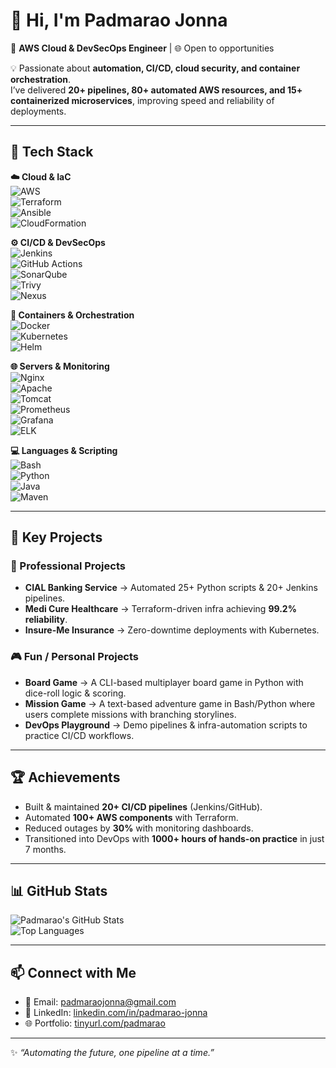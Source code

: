 # 👋 Hi, I'm Padmarao Jonna  

🚀 **AWS Cloud & DevSecOps Engineer** | 🌐 Open to opportunities  

💡 Passionate about **automation, CI/CD, cloud security, and container orchestration**.  
I’ve delivered **20+ pipelines, 80+ automated AWS resources, and 15+ containerized microservices**, improving speed and reliability of deployments.

---

## 🔧 Tech Stack

**☁️ Cloud & IaC**  
![AWS](https://img.shields.io/badge/AWS-232F3E?style=for-the-badge&logo=amazon-aws&logoColor=white)  
![Terraform](https://img.shields.io/badge/Terraform-7B42BC?style=for-the-badge&logo=terraform&logoColor=white)  
![Ansible](https://img.shields.io/badge/Ansible-EE0000?style=for-the-badge&logo=ansible&logoColor=white)  
![CloudFormation](https://img.shields.io/badge/CloudFormation-FF4F8B?style=for-the-badge&logo=aws&logoColor=white)  

**⚙️ CI/CD & DevSecOps**  
![Jenkins](https://img.shields.io/badge/Jenkins-D24939?style=for-the-badge&logo=jenkins&logoColor=white)  
![GitHub Actions](https://img.shields.io/badge/GitHub%20Actions-2088FF?style=for-the-badge&logo=githubactions&logoColor=white)  
![SonarQube](https://img.shields.io/badge/SonarQube-4E9BCD?style=for-the-badge&logo=sonarqube&logoColor=white)  
![Trivy](https://img.shields.io/badge/Trivy-1904DA?style=for-the-badge&logo=aqua&logoColor=white)  
![Nexus](https://img.shields.io/badge/Nexus-2D3748?style=for-the-badge&logo=sonatype&logoColor=white)  

**🐳 Containers & Orchestration**  
![Docker](https://img.shields.io/badge/Docker-2496ED?style=for-the-badge&logo=docker&logoColor=white)  
![Kubernetes](https://img.shields.io/badge/Kubernetes-326CE5?style=for-the-badge&logo=kubernetes&logoColor=white)  
![Helm](https://img.shields.io/badge/Helm-0F1689?style=for-the-badge&logo=helm&logoColor=white)  

**🌐 Servers & Monitoring**  
![Nginx](https://img.shields.io/badge/Nginx-009639?style=for-the-badge&logo=nginx&logoColor=white)  
![Apache](https://img.shields.io/badge/Apache-D22128?style=for-the-badge&logo=apache&logoColor=white)  
![Tomcat](https://img.shields.io/badge/Tomcat-F8DC75?style=for-the-badge&logo=apache-tomcat&logoColor=black)  
![Prometheus](https://img.shields.io/badge/Prometheus-E6522C?style=for-the-badge&logo=prometheus&logoColor=white)  
![Grafana](https://img.shields.io/badge/Grafana-F46800?style=for-the-badge&logo=grafana&logoColor=white)  
![ELK](https://img.shields.io/badge/ELK-005571?style=for-the-badge&logo=elastic&logoColor=white)  

**💻 Languages & Scripting**  
![Bash](https://img.shields.io/badge/Bash-4EAA25?style=for-the-badge&logo=gnu-bash&logoColor=white)  
![Python](https://img.shields.io/badge/Python-3776AB?style=for-the-badge&logo=python&logoColor=white)  
![Java](https://img.shields.io/badge/Java-007396?style=for-the-badge&logo=openjdk&logoColor=white)  
![Maven](https://img.shields.io/badge/Maven-C71A36?style=for-the-badge&logo=apache-maven&logoColor=white)  

---

## 📌 Key Projects

### 🔹 Professional Projects
- **CIAL Banking Service** → Automated 25+ Python scripts & 20+ Jenkins pipelines.  
- **Medi Cure Healthcare** → Terraform-driven infra achieving **99.2% reliability**.  
- **Insure-Me Insurance** → Zero-downtime deployments with Kubernetes.  

### 🎮 Fun / Personal Projects
- **Board Game** → A CLI-based multiplayer board game in Python with dice-roll logic & scoring.  
- **Mission Game** → A text-based adventure game in Bash/Python where users complete missions with branching storylines.  
- **DevOps Playground** → Demo pipelines & infra-automation scripts to practice CI/CD workflows.  

---

## 🏆 Achievements
- Built & maintained **20+ CI/CD pipelines** (Jenkins/GitHub).  
- Automated **100+ AWS components** with Terraform.  
- Reduced outages by **30%** with monitoring dashboards.  
- Transitioned into DevOps with **1000+ hours of hands-on practice** in just 7 months.  

---

## 📊 GitHub Stats

![Padmarao's GitHub Stats](https://github-readme-stats.vercel.app/api?username=pj013525&show_icons=true&theme=tokyonight)  
![Top Languages](https://github-readme-stats.vercel.app/api/top-langs/?username=pj013525&layout=compact&theme=tokyonight)  

---

## 📫 Connect with Me

- 📧 Email: [padmaraojonna@gmail.com](mailto:padmaraojonna@gmail.com)  
- 💼 LinkedIn: [linkedin.com/in/padmarao-jonna](https://www.linkedin.com/in/padmarao-jonna)  
- 🌐 Portfolio: [tinyurl.com/padmarao](https://tinyurl.com/padmarao)  

---
✨ *“Automating the future, one pipeline at a time.”*  
